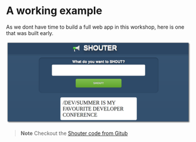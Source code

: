 # A working example

As we dont have time to build a full web app in this workshop, here is one that was built early.

![Shouter](../images/shouter-web-ui-example.png)

> **Note** Checkout the [Shouter code from Gitub](https://github.com/jr0cket/shouter) 

